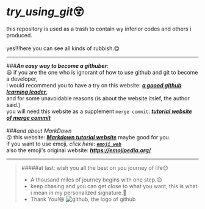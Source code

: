 # ***try_using_git***😵
this repository is used as a trash to contain wy inferior codes and others i produced.
<br><br>
yes!!!here you can see all kinds of rubbish.:yum:
 - - -
###***An easy way to become a githuber***:<br>😃
if you are the one who is ignorant of how to use github and git to become a developer,<br>
i would recommend you to have a try on this website: ***[a goood github learning leader](https://learngitbranching.js.org/?locale=zh_CN "I think it is the best tutorial website")***,<br>
and for some unavoidable reasons (is about the website itslef, the author said.)<br>
you will need this website as a supplement ``merge commit``: ***[tutorial website of merge commit ](https://zhuanlan.zhihu.com/p/139321091 "I take it randomly on search engine, though")***<br>
<br>
###*and about MarkDown*<br>:kissing:
this website: ***[Markdown tutorial website](https://markdown.com.cn/basic-syntax/emphasis.html "really good, maybe it really is the greatest document as he sait")*** maybe good for you.<br>
if you want to use emoji, *click here*: ***[`emoji web`](https://gist.github.com/rxaviers/7360908 "obviously simple and useful")***<br>
also the emoji's original website: ***<https://emojipedia.org/>***<br>
 - - -
>#####at last: wish you all the best on you journey of life:blush:
><br>
> - A thousand miles of journey begins with one step.:wink:
> - keep chasing and you can get close to what you want, this is what i mean in my personalized signature.:running:
> - Thank You!😆
    ![github, the logo of github](/user/nemo/desktop/github.jpg "github_logo")
